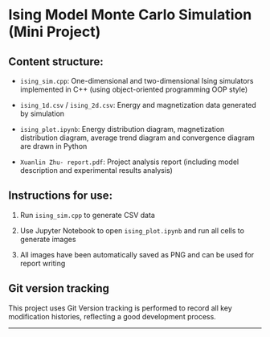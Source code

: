 # Ising Model Monte Carlo Simulation (Mini Project)

## Content structure:

- `ising_sim.cpp`: One-dimensional and two-dimensional Ising simulators implemented in C++ (using object-oriented programming OOP style)

- `ising_1d.csv` / `ising_2d.csv`: Energy and magnetization data generated by simulation

- `ising_plot.ipynb`: Energy distribution diagram, magnetization distribution diagram, average trend diagram and convergence diagram are drawn in Python

- `Xuanlin Zhu- report.pdf`: Project analysis report (including model description and experimental results analysis)

## Instructions for use:

1. Run `ising_sim.cpp` to generate CSV data

2. Use Jupyter Notebook to open `ising_plot.ipynb` and run all cells to generate images

3. All images have been automatically saved as PNG and can be used for report writing

## Git version tracking

This project uses Git Version tracking is performed to record all key modification histories, reflecting a good development process.

---